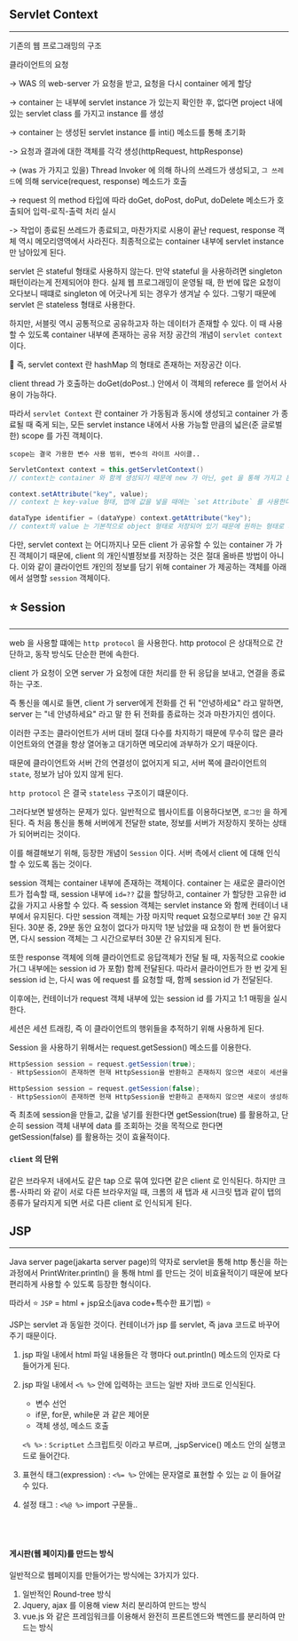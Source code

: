 ## Servlet Context
---

기존의 웹 프로그래밍의 구조

클라이언트의 요청 

-> WAS 의 web-server 가 요청을 받고, 요청을 다시 container 에게 할당 

-> container 는 내부에 servlet instance 가 있는지 확인한 후, 없다면 project 내에 있는 servlet class 를 가지고 instance 를 생성

-> container 는 생성된 servlet instance 를 inti() 메소드를 통해 초기화

-> 요청과 결과에 대한 객체를 각각 생성(httpRequest, httpResponse)

-> (was 가 가지고 있을) Thread Invoker 에 의해 하나의 쓰레드가 생성되고, `그 쓰레드`에 의해 service(request, response) 메소드가 호출

-> request 의 method 타입에 따라 doGet, doPost, doPut, doDelete 메소드가 호출되어 입력-로직-출력 처리 실시

-> 작업이 종료된 쓰레드가 종료되고, 마찬가지로 시용이 끝난 request, response 객체 역시 메모리영역에서 사라진다. 최종적으로는 container 내부에 servlet instance 만 남아있게 된다.



servlet 은 stateful 형태로 사용하지 않는다.
만약 stateful 을 사용하려면 singleton 패턴이라는게 전제되어야 한다.
실제 웹 프로그래밍이 운영될 때, 한 번에 많은 요청이 오다보니 때떄로 singleton 에 어긋나게 되는 경우가 생겨날 수 있다.
그렇기 때문에 servlet 은 stateless 형태로 사용한다.

하지만, 서블릿 역시 공통적으로 공유하고자 하는 데이터가 존재할 수 있다.
이 때 사용할 수 있도록 container 내부에 존재하는 공유 저장 공간의 개념이 `servlet context` 이다.

🚨 즉, servlet context 란 hashMap 의 형태로 존재하는 저장공간 이다.

client thread 가 호출하는 doGet(doPost..) 안에서 이 객체의 referece 를 얻어서 사용이 가능하다.

따라서 `servlet Context` 란 container 가 가동됨과 동시에 생성되고 container 가 종료될 때 죽게 되는, 모든 servlet instance 내에서 사용 가능할 만큼의 넓은(준 글로벌한) scope 를 가진 객체이다.

	scope는 결국 가용한 변수 사용 범위, 변수의 라이프 사이클..

``` java
ServletContext context = this.getServletContext()
// context는 container 와 함께 생성되기 때문에 new 가 아닌, get 을 통해 가지고 온다.

context.setAttribute("key", value);
// context 는 key-value 형태, 맵에 값을 넣을 때에는 `set Attribute` 를 사용한다.

dataType identifier = (dataYype) context.getAttribute("key");
// context의 value 는 기본적으로 object 형태로 저장되어 있기 때문에 원하는 형태로 사용하기 위해서는 강제적으로 데이터 형 변환을 진행해주는게 바람직하다.
```

다만, servlet context 는 어디까지나 모든 client 가 공유할 수 있는 container 가 가진 객체이기 때문에, client 의 개인식별정보를 저장하는 것은 절대 올바른 방법이 아니다.
이와 같이 클라이언트 개인의 정보를 담기 위해 container 가 제공하는 객체를 아래에서 설명할 `session` 객체이다.


## ⭐️ Session
---

web 을 사용할 떄에는 `http protocol` 을 사용한다.
http protocol 은 상대적으로 간단하고, 동작 방식도 단순한 편에 속한다.

client 가 요청이 오면 server 가 요청에 대한 처리를 한 뒤 응답을 보내고, 연결을 종료하는 구조.

즉 통신을 예시로 들면,
client 가 server에게 전화를 건 뒤 "안녕하세요" 라고 말하면, server 는 "네 안녕하세요" 라고 말 한 뒤 전화를 종료하는 것과 마찬가지인 셈이다.

이러한 구조는 클라이언트가 서버 대비 절대 다수를 차지하기 때문에 무수히 많은 클라이언트와의 연결을 항상 열어놓고 대기하면 메모리에 과부하가 오기 때문이다.

때문에 클라이언트와 서버 간의 연결성이 없어지게 되고, 서버 쪽에 클라이언트의 `state`, 정보가 남아 있지 않게 된다.

`http protocol` 은 결국 `stateless` 구조이기 떄문이다.

그러다보면 발생하는 문제가 있다. 일반적으로 웹사이트를 이용하다보면, `로그인` 을 하게 된다. 즉 처음 통신을 통해 서버에게 전달한 state, 정보를 서버가 저장하지 못하는 상태가 되어버리는 것이다.

이를 해결해보기 위해, 등장한 개념이 `Session` 이다. 서버 측에서 client 에 대해 인식 할 수 있도록 돕는 것이다.

session 객체는 container 내부에 존재하는 객체이다. container 는 새로운 클라이언트가 접속할 때, session 내부에 `id=??` 값을 할당하고, container 가 할당한 고유한 id 값을 가지고 사용할 수 있다. 즉 session 객체는 servlet instance 와 함께 컨테이너 내부에서 유지된다.
다만 session 객체는 가장 마지막 requet 요청으로부터 `30분` 간 유지된다. 30분 중, 29분 동안 요청이 없다가 마지막 1분 남았을 때 요청이 한 번 들어왔다면, 다시 session 객체는 그 시간으로부터 30분 간 유지되게 된다.

또한 response 객체에 의해 클라이언트로 응답객체가 전달 될 때, 자동적으로 cookie 가(그 내부에는 session id 가 포함) 함께 전달된다. 따라서 클라이언트가 한 번 갖게 된 session id 는, 다시 was 에 request 를 요청할 때, 함께 session id 가 전달된다.

이후에는, 컨테이너가 request 객체 내부에 있는 session id 를 가지고 1:1 매핑을 실시한다.

세션은 세션 트래킹, 즉 이 클라이언트의 행위들을 추적하기 위해 사용하게 된다.

Session 을 사용하기 위해서는 request.getSession() 메소드를 이용한다.
``` java
HttpSession session = request.getSession(true);
- HttpSession이 존재하면 현재 HttpSession을 반환하고 존재하지 않으면 새로이 세션을 생성합니다

HttpSession session = request.getSession(false);
- HttpSession이 존재하면 현재 HttpSession을 반환하고 존재하지 않으면 새로이 생성하지 않고 그냥 null을 반환합니다
```
즉 최초에 session을 만들고, 값을 넣기를 원한다면 getSession(true) 를 활용하고,
단순히 session 객체 내부에 data 를 조회하는 것을 목적으로 한다면 getSession(false) 를 활용하는 것이 효율적이다.

#### `client` 의 단위

같은 브라우저 내에서도 같은 tap 으로 묶여 있다면 같은 client 로 인식된다.
하지만 크롬-사파리 와 같이 서로 다른 브라우저일 때,
크롬의 새 탭과 새 시크릿 탭과 같이 탭의 종류가 달라지게 되면
서로 다른 client 로 인식되게 된다.



## JSP
---
Java server page(jakarta server page)의 약자로 servlet을 통해 http 통신을 하는 과정에서 PrintWriter.println() 을 통해 html 를 만드는 것이 비효율적이기 때문에
보다 편리하게 사용할 수 있도록 등장한 형식이다.

따라서 
⭐️ `JSP` = html + jsp요소(java code+특수한 표기법) ⭐️

JSP는 servlet 과 동일한 것이다. 컨테이너가 jsp 를 servlet, 즉 java 코드로 바꾸어 주기 때문이다.





1. jsp 파일 내에서 html 파일 내용들은 각 행마다 out.println() 메소드의 인자로 다 들어가게 된다.

2. jsp 파일 내에서 `<% %>` 안에 입력하는 코드는 일반 자바 코드로 인식된다.
	- 변수 선언
	- if문, for문, while문 과 같은 제어문
	- 객체 생성, 메소드 호출 
   	
   	`<% %>` : `ScriptLet` 스크립트릿 이라고 부르며, _jspService() 메소드 안의 실행코드로 들어간다.
 
 3. 표현식 태그(expression) : `<%= %>` 안에는 문자열로 표현할 수 있는 `값` 이 들어갈 수 있다.
 
 4. 설정 태그 : `<%@ %>` import 구문들..
 
 

<br><br>
#### 게시판(웹 페이지)를 만드는 방식

일반적으로 웹페이지를 만들어가는 방식에는 3가지가 있다.

 1. 일반적인 Round-tree 방식
 2. Jquery, ajax 를 이용해 view 처리 분리하여 만드는 방식
 3. vue.js 와 같은 프레임워크를 이용해서 완전히 프론트엔드와 백엔드를 분리하여 만드는 방식


